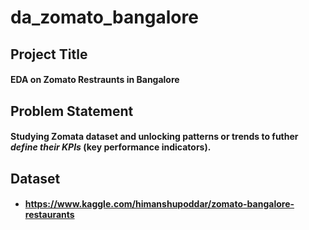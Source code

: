 # da_zomato_bangalore
## Project Title
#### EDA on Zomato Restraunts in Bangalore

## Problem Statement
#### Studying Zomata dataset and unlocking patterns or trends to futher _define their KPIs_ (key performance indicators).

## Dataset
-   #### https://www.kaggle.com/himanshupoddar/zomato-bangalore-restaurants



